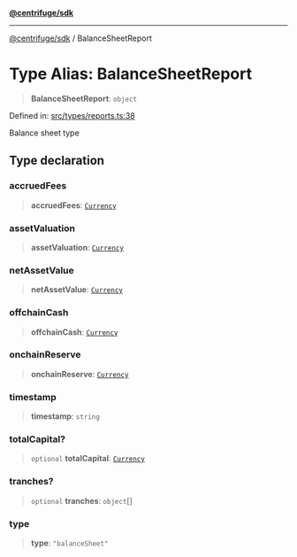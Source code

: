 [**@centrifuge/sdk**](../README.md)

***

[@centrifuge/sdk](../README.md) / BalanceSheetReport

# Type Alias: BalanceSheetReport

> **BalanceSheetReport**: `object`

Defined in: [src/types/reports.ts:38](https://github.com/centrifuge/centrifuge-sdk/blob/35076f925246b8dbb28e12a5beeb6327f126023f/src/types/reports.ts#L38)

Balance sheet type

## Type declaration

### accruedFees

> **accruedFees**: [`Currency`](../classes/Currency.md)

### assetValuation

> **assetValuation**: [`Currency`](../classes/Currency.md)

### netAssetValue

> **netAssetValue**: [`Currency`](../classes/Currency.md)

### offchainCash

> **offchainCash**: [`Currency`](../classes/Currency.md)

### onchainReserve

> **onchainReserve**: [`Currency`](../classes/Currency.md)

### timestamp

> **timestamp**: `string`

### totalCapital?

> `optional` **totalCapital**: [`Currency`](../classes/Currency.md)

### tranches?

> `optional` **tranches**: `object`[]

### type

> **type**: `"balanceSheet"`
